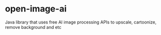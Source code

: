 # open-image-ai
Java library that uses free AI image processing APIs to upscale, cartoonize, remove background and etc
